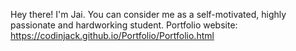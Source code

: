Hey there! I'm Jai. You can consider me as a self-motivated, highly passionate and hardworking student.
Portfolio website: https://codinjack.github.io/Portfolio/Portfolio.html
